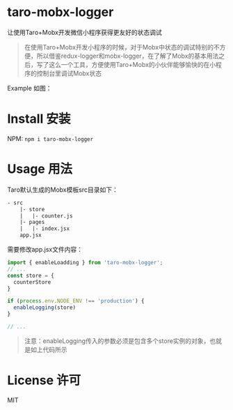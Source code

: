 # taro-mobx-logger
让使用Taro+Mobx开发微信小程序获得更友好的状态调试

> 在使用Taro+Mobx开发小程序的时候，对于Mobx中状态的调试特别的不方便，所以借鉴redux-logger和mobx-logger，在了解了Mobx的基本用法之后，写了这么一个工具，方便使用Taro+Mobx的小伙伴能够愉快的在小程序的控制台里调试Mobx状态

Example 如图：


# Install 安装

NPM: `npm i taro-mobx-logger`

# Usage 用法

Taro默认生成的Mobx模板src目录如下：

```html
- src
    |- store
    |   |- counter.js
    |- pages
    |   |- index.jsx
    app.jsx
```

需要修改app.jsx文件内容：

```js
import { enableLoadding } from 'taro-mobx-logger';
// ...
const store = {
  counterStore
}

if (process.env.NODE_ENV !== 'production') {
  enableLogging(store)
}

// ...
```

> 注意：enableLogging传入的参数必须是包含多个store实例的对象，也就是如上代码所示

# License 许可
MIT

